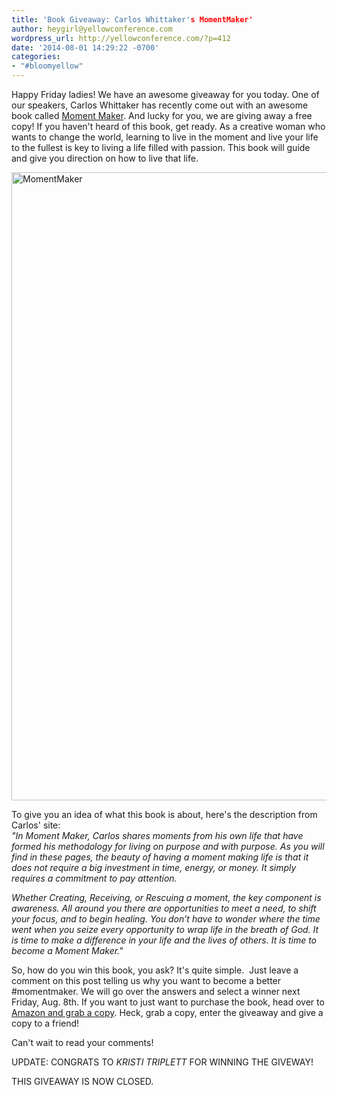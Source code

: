 ```yaml
---
title: 'Book Giveaway: Carlos Whittaker's MomentMaker'
author: heygirl@yellowconference.com
wordpress_url: http://yellowconference.com/?p=412
date: '2014-08-01 14:29:22 -0700'
categories:
- "#bloomyellow"
---
```

<p>Happy Friday ladies! We have an awesome giveaway for you today. One of our speakers, Carlos Whittaker has recently come out with an awesome book called <a href="http://ragamuffinsoul.com/book/" target="_blank">Moment Maker</a>. And lucky for you, we are giving away a free copy!&nbsp;If you haven't heard of this book, get ready. As a creative woman who wants to change the world, learning to live in the moment and live your life to the fullest is key to living a life filled with passion. This book will guide and give you direction on how to live that life.</p>
<p><a href="http://yellowconference.com/wp-content/uploads/2014/04/MomentMaker.jpg"><img class="alignnone size-full wp-image-415" alt="MomentMaker" src="http://yellowconference.com/wp-content/uploads/2014/04/MomentMaker.jpg" width="700" height="1005" /></a></p>
<p>To give you an idea of what this book is about, here's the description from Carlos' site:<br />
<em>"In Moment Maker, Carlos shares moments from his own life that have formed his methodology for living on purpose and with purpose. As you will find in these pages, the beauty of having a moment making life is that it does not require a big investment in time, energy, or money. It simply requires a commitment to pay attention.</em></p>
<p><em>Whether Creating, Receiving, or Rescuing a moment, the key component is awareness. All around you there are opportunities to meet a need, to shift your focus, and to begin healing. You don&rsquo;t have to wonder where the time went when you seize every opportunity to wrap life in the breath of God. It is time to make a difference in your life and the lives of others. It is time to become a Moment Maker."</em></p>
<p>So, how do you win this book, you ask? It's quite simple. &nbsp;Just leave a comment on this post telling us why you want to become a better #momentmaker. We will go over the answers and select a winner next Friday, Aug. 8th. If you want to just want to purchase the book, head over to <a href="http://www.amazon.com/Moment-Maker-Live-Your-Life/dp/0310337976" target="_blank">Amazon and grab a copy</a>. Heck, grab a copy, enter the giveaway and give a copy to a friend!</p>
<p>Can't wait to read your comments!</p>
<p>UPDATE: CONGRATS TO&nbsp;<cite>KRISTI TRIPLETT</cite>&nbsp;FOR WINNING THE GIVEWAY!&nbsp;<em><br />
</em></p>
<p>THIS GIVEAWAY IS NOW CLOSED.</p>
